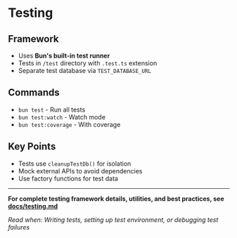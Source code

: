# Testing

## Framework

- Uses **Bun's built-in test runner**
- Tests in `/test` directory with `.test.ts` extension
- Separate test database via `TEST_DATABASE_URL`

## Commands

- `bun test` - Run all tests
- `bun test:watch` - Watch mode
- `bun test:coverage` - With coverage

## Key Points

- Tests use `cleanupTestDb()` for isolation
- Mock external APIs to avoid dependencies
- Use factory functions for test data

---

**For complete testing framework details, utilities, and best practices, see [docs/testing.md](docs/testing.md)**

_Read when: Writing tests, setting up test environment, or debugging test failures_
